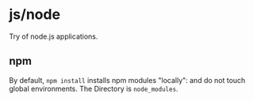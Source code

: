 js/node
=======

Try of node.js applications.


npm
---

By default, `npm install` installs npm modules "locally": and do not touch
global environments.
The Directory is `node_modules`.
